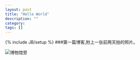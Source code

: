 ```yaml
---
layout: post
title: "Hello World"
description: ""
category: 
tags: []
---
```

{% include JB/setup %}
###第一篇博客,附上一张前两天拍的照片。

<!--
![博物馆旁](http://jeremybai.github.com/images/2014-01-09-hello-world-1.jpg)
![逸夫楼前自行车](http://jeremybai.github.com/images/2014-01-09-hello-world-2.jpg)
![钟楼石柱](http://jeremybai.github.com/images/2014-01-09-hello-world-3.jpg)
-->
![博物馆旁]({{site.img_url}}/2014-01-09-hello-world-1.jpg)  